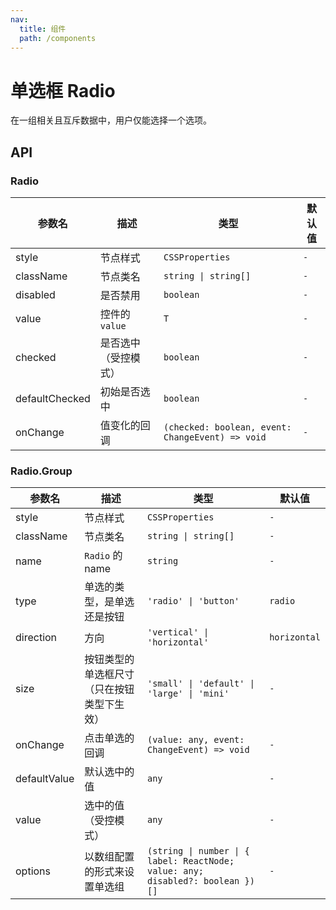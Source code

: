 ```yaml
---
nav:
  title: 组件
  path: /components
---
```


# 单选框 Radio

在一组相关且互斥数据中，用户仅能选择一个选项。

## API

### Radio

|参数名|描述|类型|默认值|
|---|---|---|---|
|style|节点样式|`CSSProperties`|`-`|
|className|节点类名|`string \| string[]`|`-`|
|disabled|是否禁用|`boolean`|`-`|
|value|控件的 `value`|`T`|`-`|
|checked|是否选中（受控模式）|`boolean`|`-`|
|defaultChecked|初始是否选中|`boolean`|`-`|
|onChange|值变化的回调|`(checked: boolean, event: ChangeEvent) => void`|`-`|

### Radio.Group

|参数名|描述|类型|默认值|
|---|---|---|---|
|style|节点样式|`CSSProperties`|`-`|
|className|节点类名|`string \| string[]`|`-`|
|name|`Radio` 的 name|`string`|`-`|
|type|单选的类型，是单选还是按钮|`'radio' \| 'button'`|`radio`|
|direction|方向|`'vertical' \| 'horizontal'`|`horizontal`|
|size|按钮类型的单选框尺寸（只在按钮类型下生效）|`'small' \| 'default' \| 'large' \| 'mini'`|`-`|
|onChange|点击单选的回调|`(value: any, event: ChangeEvent) => void`|`-`|
|defaultValue|默认选中的值|`any`|`-`|
|value|选中的值（受控模式）|`any`|`-`|
|options|以数组配置的形式来设置单选组|`(string \| number \| { label: ReactNode; value: any; disabled?: boolean })[]`|`-`|
